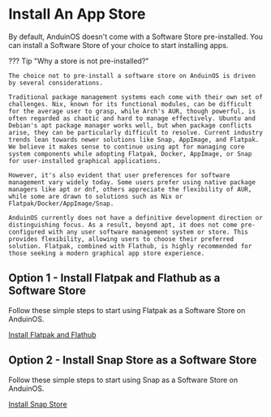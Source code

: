 # Install An App Store

By default, AnduinOS doesn't come with a Software Store pre-installed. You can install a Software Store of your choice to start installing apps.

??? Tip "Why a store is not pre-installed?"

    The choice not to pre-install a software store on AnduinOS is driven by several considerations. 

    Traditional package management systems each come with their own set of challenges. Nix, known for its functional modules, can be difficult for the average user to grasp, while Arch's AUR, though powerful, is often regarded as chaotic and hard to manage effectively. Ubuntu and Debian's apt package manager works well, but when package conflicts arise, they can be particularly difficult to resolve. Current industry trends lean towards newer solutions like Snap, AppImage, and Flatpak. We believe it makes sense to continue using apt for managing core system components while adopting Flatpak, Docker, AppImage, or Snap for user-installed graphical applications.

    However, it's also evident that user preferences for software management vary widely today. Some users prefer using native package managers like apt or dnf, others appreciate the flexibility of AUR, while some are drawn to solutions such as Nix or Flatpak/Docker/AppImage/Snap.

    AnduinOS currently does not have a definitive development direction or distinguishing focus. As a result, beyond apt, it does not come pre-configured with any user software management system or store. This provides flexibility, allowing users to choose their preferred solution. Flatpak, combined with Flathub, is highly recommended for those seeking a modern graphical app store experience.

## Option 1 - Install Flatpak and Flathub as a Software Store

Follow these simple steps to start using Flatpak as a Software Store on AnduinOS.

[Install Flatpak and Flathub](../Applications/Store/Flathub/Flathub.md)

## Option 2 - Install Snap Store as a Software Store

Follow these simple steps to start using Snap as a Software Store on AnduinOS.

[Install Snap Store](../Applications/Store/Snap-Store/Snap-Store.md)
